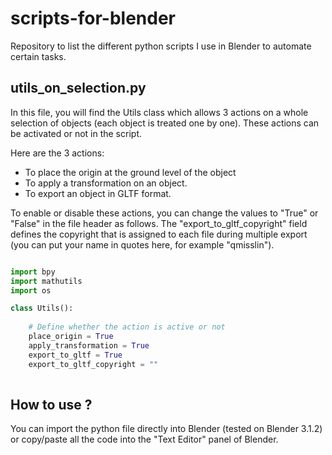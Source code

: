 # scripts-for-blender
Repository to list the different python scripts I use in Blender to automate certain tasks.

## utils_on_selection.py

In this file, you will find the Utils class which allows 3 actions on a whole selection of objects (each object is treated one by one). These actions can be activated or not in the script.

Here are the 3 actions:
- To place the origin at the ground level of the object
- To apply a transformation on an object.
- To export an object in GLTF format.

To enable or disable these actions, you can change the values to "True" or "False" in the file header as follows. 
The "export_to_gltf_copyright" field defines the copyright that is assigned to each file during multiple export (you can put your name in quotes here, for example "qmisslin").
```python

import bpy
import mathutils
import os

class Utils():
    
    # Define whether the action is active or not
    place_origin = True
    apply_transformation = True
    export_to_gltf = True
    export_to_gltf_copyright = ""
    
```

## How to use ?

You can import the python file directly into Blender (tested on Blender 3.1.2) or copy/paste all the code into the "Text Editor" panel of Blender.
